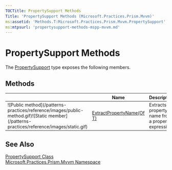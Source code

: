 ```yaml
---
TOCTitle: PropertySupport Methods
Title: 'PropertySupport Methods (Microsoft.Practices.Prism.Mvvm)'
ms:assetid: 'Methods.T:Microsoft.Practices.Prism.Mvvm.PropertySupport'
ms:mtpsurl: 'propertysupport-methods-mspp-mvvm.md'
---
```



# PropertySupport Methods

The [PropertySupport](/patterns-practices/reference/propertysupport-class-mspp-mvvm) type exposes the following members.

## Methods

<table>
<thead>
<tr class="header">
<th> </th>
<th>Name</th>
<th>Description</th>
</tr>
</thead>
<tbody>
<tr class="odd">
<td>![Public method](/patterns-practices/reference/images/public-method.gif)![Static member](/patterns-practices/reference/images/static.gif)</td>
<td><a href="/patterns-practices/reference/propertysupport-extractpropertyname-t-method-mspp-mvvm">ExtractPropertyName(Of T)</a></td>
<td><div class="summary">
Extracts the property name from a property expression.
</div></td>
</tr>
</tbody>
</table>

## See Also

[PropertySupport Class](/patterns-practices/reference/propertysupport-class-mspp-mvvm)<br/>
[Microsoft.Practices.Prism.Mvvm Namespace](/patterns-practices/reference/mspp-mvvm-namespace)